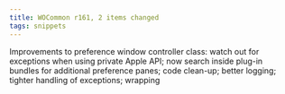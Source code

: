 ```yaml
---
title: WOCommon r161, 2 items changed
tags: snippets
---
```


Improvements to preference window controller class: watch out for exceptions when using private Apple API; now search inside plug-in bundles for additional preference panes; code clean-up; better logging; tighter handling of exceptions; wrapping

